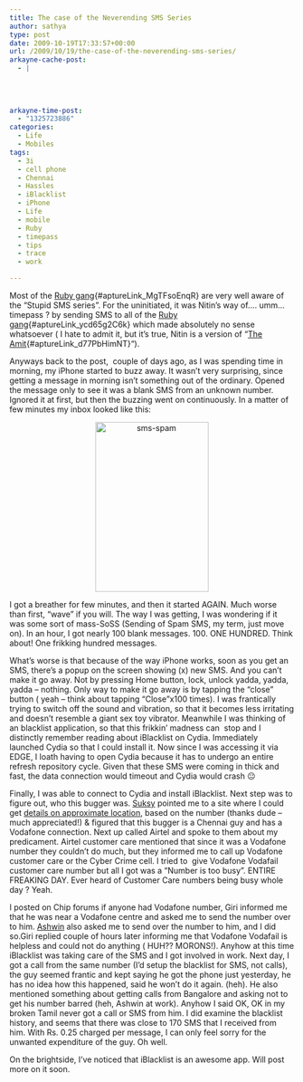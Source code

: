 ```yaml
---
title: The case of the Neverending SMS Series
author: sathya
type: post
date: 2009-10-19T17:33:57+00:00
url: /2009/10/19/the-case-of-the-neverending-sms-series/
arkayne-cache-post:
  - |
    
    
    
    
arkayne-time-post:
  - "1325723886"
categories:
  - Life
  - Mobiles
tags:
  - 3i
  - cell phone
  - Chennai
  - Hassles
  - iBlacklist
  - iPhone
  - Life
  - mobile
  - Ruby
  - timepass
  - tips
  - trace
  - work

---
```

Most of the [Ruby gang][1]{#aptureLink_MgTFsoEnqR} are very well aware of the &#8220;Stupid SMS series&#8221;. For the uninitiated, it was Nitin&#8217;s way of&#8230;. umm&#8230; timepass ? by sending SMS to all of the [Ruby gang][1]{#aptureLink_ycd65g2C6k} which made absolutely no sense whatsoever ( I hate to admit it, but it&#8217;s true, Nitin is a version of &#8220;[The Amit][2]{#aptureLink_d77PbHimNT}&#8220;).

Anyways back to the post,  couple of days ago, as I was spending time in morning, my iPhone started to buzz away. It wasn&#8217;t very surprising, since getting a message in morning isn&#8217;t something out of the ordinary. Opened the message only to see it was a blank SMS from an unknown number. Ignored it at first, but then the buzzing went on continuously. In a matter of few minutes my inbox looked like this:

<!--more-->

<p style="text-align: center;">
  <a href="http://kurast.sathyabh.at/wp-content/uploads/2009/10/sms-spam.jpg"><img class="size-medium wp-image-309 aligncenter" title="sms-spam" src="http://kurast.sathyabh.at/wp-content/uploads/2009/10/sms-spam-200x300.jpg" alt="sms-spam" width="200" height="300" /></a>
</p>

<p style="text-align: left;">
  I got a breather for few minutes, and then it started AGAIN. Much worse than first, &#8220;wave&#8221; if you will. The way I was getting, I was wondering if it was some sort of mass-SoSS (Sending of Spam SMS, my term, just move on). In an hour, I got nearly 100 blank messages. 100. ONE HUNDRED. Think about! One frikking hundred messages.
</p>

<p style="text-align: left;">
  What&#8217;s worse is that because of the way iPhone works, soon as you get an SMS, there&#8217;s a popup on the screen showing (x) new SMS. And you can&#8217;t make it go away. Not by pressing Home button, lock, unlock yadda, yadda, yadda &#8211; nothing. Only way to make it go away is by tapping the &#8220;close&#8221; button ( yeah &#8211; think about tapping &#8220;Close&#8221;x100 times). I was frantically trying to switch off the sound and vibration, so that it becomes less irritating and doesn&#8217;t resemble a giant sex toy vibrator. Meanwhile I was thinking of an blacklist application, so that this frikkin&#8217; madness can  stop and I distinctly remember reading about iBlacklist on Cydia. Immediately launched Cydia so that I could install it. Now since I was accessing it via EDGE, I loath having to open Cydia because it has to undergo an entire refresh repository cycle. Given that these SMS were coming in thick and fast, the data connection would timeout and Cydia would crash 😐
</p>

<p style="text-align: left;">
  Finally, I was able to connect to Cydia and install iBlacklist. Next step was to figure out, who this bugger was. <a id="aptureLink_RXWH1RdHhL" href="http://suksy.com">Suksy</a> pointed me to a site where I could get <a id="aptureLink_uasxpRHsQq" href="http://trace.bharatiyamobile.com/">details on approximate location</a>, based on the number (thanks dude &#8211; much appreciated!) & figured that this bugger is a Chennai guy and has a Vodafone connection. Next up called Airtel and spoke to them about my predicament. Airtel customer care mentioned that since it was a Vodafone number they couldn&#8217;t do much, but they informed me to call up Vodafone customer care or the Cyber Crime cell. I tried to  give Vodafone Vodafail customer care number but all I got was a &#8220;Number is too busy&#8221;. ENTIRE FREAKING DAY. Ever heard of Customer Care numbers being busy whole day ? Yeah.
</p>

<p style="text-align: left;">
  I posted on Chip forums if anyone had Vodafone number, Giri informed me that he was near a Vodafone centre and asked me to send the number over to him. <a id="aptureLink_TVLiiDB4gt" href="http://twitter.com/ashwinsid">Ashwin</a> also asked me to send over the number to him, and I did so.Giri replied couple of hours later informing me that Vodafone Vodafail is helpless and could not do anything ( HUH?? MORONS!). Anyhow at this time iBlacklist was taking care of the SMS and I got involved in work. Next day, I got a call from the same number (I&#8217;d setup the blacklist for SMS, not calls), the guy seemed frantic and kept saying he got the phone just yesterday, he has no idea how this happened, said he won&#8217;t do it again. (heh). He also mentioned something about getting calls from Bangalore and asking not to get his number barred (heh, Ashwin at work). Anyhow I said OK, OK in my broken Tamil never got a call or SMS from him. I did examine the blacklist history, and seems that there was close to 170 SMS that I received from him. With Rs. 0.25 charged per message, I can only feel sorry for the unwanted expenditure of the guy. Oh well.
</p>

<p style="text-align: left;">
  On the brightside, I&#8217;ve noticed that iBlacklist is an awesome app. Will post more on it soon.
</p>

 [1]: http://www.flickr.com/photos/sathyabhat/4025641571/
 [2]: http://krishashok.wordpress.com/2009/10/16/dear-lonely-planet/
